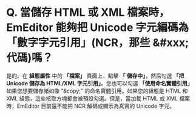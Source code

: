 # Q. 當儲存 HTML 或 XML 檔案時，EmEditor 能夠把 Unicode 字元編碼為「數字字元引用」(NCR，那些 &\#xxx; 代碼)嗎？

是的。在 **組態屬性** 中的 **「檔案」** 頁面上，點擊 **「**
**儲存中」**，然后勾選 **「把 Unicode 儲存為 HTML/XML 字元引用」**。您也可以勾選 **「使用命名實體引用」** 如果您想要儲存諸如像 "\&copy;" 的命名實體引用。如果您的組態是 HTML 和 XML 組態，這些核取方塊都會被預設勾選。但是，當加載 HTML 或 XML 檔案時，EmEditor 目前還不能把 NCR 解碼或顯示為真實的 Unicode 字元。
